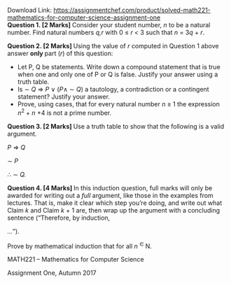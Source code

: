 Download Link: https://assignmentchef.com/product/solved-math221-mathematics-for-computer-science-assignment-one
<br>
<strong>Question 1. [2 Marks] </strong>Consider your student number, <em>n </em>to be a natural number. Find natural numbers <em>q,r </em>with 0 ≤ <em>r &lt; </em>3 such that <em>n </em>= 3<em>q </em>+ <em>r</em>.

<strong>Question 2. [2 Marks] </strong>Using the value of <em>r </em>computed in Question 1 above answer <strong>only </strong>part (<em>r</em>) of this question:

<ul>

 <li>Let P, Q be statements. Write down a compound statement that is true when one and only one of P or Q is false. Justify your answer using a truth table.</li>

 <li>Is ∼ <em>Q </em>⇒ <em>P </em>∨ (<em>P</em>∧ ∼ <em>Q</em>) a tautology, a contradiction or a contingent statement? Justify your answer.</li>

 <li>Prove, using cases, that for every natural number <em>n </em>≥ 1 the expression <em>n</em><sup>2 </sup>+ <em>n </em>+4 is not a prime number.</li>

</ul>

<strong>Question 3. [2 Marks] </strong>Use a truth table to show that the following is a valid argument.

<em>P </em>⇒ <em>Q</em>

∼ <em>P</em>

∴ ∼ <em>Q.</em>

<strong>Question 4. [4 Marks] </strong>In this induction question, full marks will only be awarded for writing out a <em>full </em>argument, like those in the examples from lectures. That is, make it clear which step you’re doing, and write out what Claim <em>k </em>and Claim <em>k </em>+ 1 are, then wrap up the argument with a concluding sentence (“Therefore, by induction,

<em>…</em>”).

Prove by mathematical induction that  for all <em>n </em><sup>∈ </sup>N.

MATH221 – Mathematics for Computer Science

Assignment One, Autumn 2017


